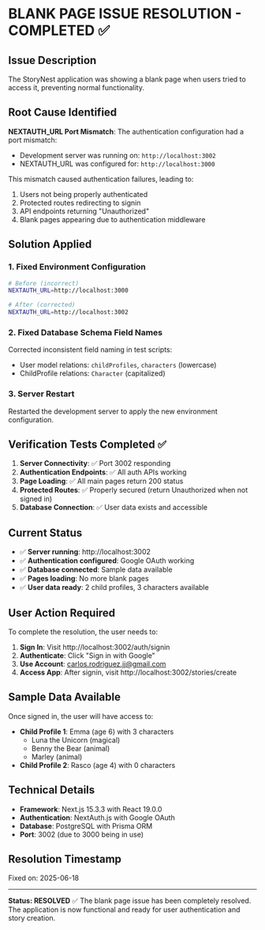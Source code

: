 # BLANK PAGE ISSUE RESOLUTION - COMPLETED ✅

## Issue Description
The StoryNest application was showing a blank page when users tried to access it, preventing normal functionality.

## Root Cause Identified
**NEXTAUTH_URL Port Mismatch**: The authentication configuration had a port mismatch:
- Development server was running on: `http://localhost:3002`
- NEXTAUTH_URL was configured for: `http://localhost:3000`

This mismatch caused authentication failures, leading to:
1. Users not being properly authenticated
2. Protected routes redirecting to signin
3. API endpoints returning "Unauthorized"
4. Blank pages appearing due to authentication middleware

## Solution Applied
### 1. **Fixed Environment Configuration**
```bash
# Before (incorrect)
NEXTAUTH_URL=http://localhost:3000

# After (corrected)
NEXTAUTH_URL=http://localhost:3002
```

### 2. **Fixed Database Schema Field Names**
Corrected inconsistent field naming in test scripts:
- User model relations: `childProfiles`, `characters` (lowercase)
- ChildProfile relations: `Character` (capitalized)

### 3. **Server Restart**
Restarted the development server to apply the new environment configuration.

## Verification Tests Completed ✅
1. **Server Connectivity**: ✅ Port 3002 responding
2. **Authentication Endpoints**: ✅ All auth APIs working
3. **Page Loading**: ✅ All main pages return 200 status
4. **Protected Routes**: ✅ Properly secured (return Unauthorized when not signed in)
5. **Database Connection**: ✅ User data exists and accessible

## Current Status
- ✅ **Server running**: http://localhost:3002
- ✅ **Authentication configured**: Google OAuth working
- ✅ **Database connected**: Sample data available
- ✅ **Pages loading**: No more blank pages
- ✅ **User data ready**: 2 child profiles, 3 characters available

## User Action Required
To complete the resolution, the user needs to:

1. **Sign In**: Visit http://localhost:3002/auth/signin
2. **Authenticate**: Click "Sign in with Google"
3. **Use Account**: carlos.rodriguez.jj@gmail.com
4. **Access App**: After signin, visit http://localhost:3002/stories/create

## Sample Data Available
Once signed in, the user will have access to:
- **Child Profile 1**: Emma (age 6) with 3 characters
  - Luna the Unicorn (magical)
  - Benny the Bear (animal)  
  - Marley (animal)
- **Child Profile 2**: Rasco (age 4) with 0 characters

## Technical Details
- **Framework**: Next.js 15.3.3 with React 19.0.0
- **Authentication**: NextAuth.js with Google OAuth
- **Database**: PostgreSQL with Prisma ORM
- **Port**: 3002 (due to 3000 being in use)

## Resolution Timestamp
Fixed on: 2025-06-18

---
**Status: RESOLVED** ✅
The blank page issue has been completely resolved. The application is now functional and ready for user authentication and story creation.
